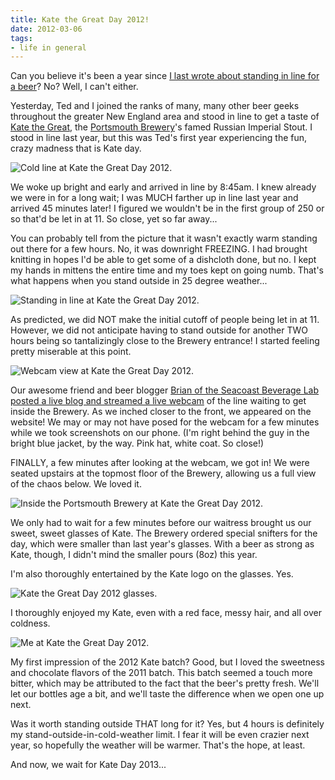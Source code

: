 ```yaml
---
title: Kate the Great Day 2012!
date: 2012-03-06
tags:
- life in general
---
```

Can you believe it's been a year since [I last wrote about standing in line for a beer](/posts/kate-the-great-day-2011)? No? Well, I can't either.

Yesterday, Ted and I joined the ranks of many, many other beer geeks throughout the greater New England area and stood in line to get a taste of [Kate the Great](https://beeradvocate.com/beer/profile/596/23030), the [Portsmouth Brewery](https://portsmouthbrewery.com)'s famed Russian Imperial Stout. I stood in line last year, but this was Ted's first year experiencing the fun, crazy madness that is Kate day.

![Cold line at Kate the Great Day 2012.](../../images/kate-line.jpg)

We woke up bright and early and arrived in line by 8:45am. I knew already we were in for a long wait; I was MUCH farther up in line last year and arrived 45 minutes later! I figured we wouldn't be in the first group of 250 or so that'd be let in at 11. So close, yet so far away...

You can probably tell from the picture that it wasn't exactly warm standing out there for a few hours. No, it was downright FREEZING. I had brought knitting in hopes I'd be able to get some of a dishcloth done, but no. I kept my hands in mittens the entire time and my toes kept on going numb. That's what happens when you stand outside in 25 degree weather...

![Standing in line at Kate the Great Day 2012.](../../images/kate-line-brewery.jpg)

As predicted, we did NOT make the initial cutoff of people being let in at 11. However, we did not anticipate having to stand outside for another TWO hours being so tantalizingly close to the Brewery entrance! I started feeling pretty miserable at this point.

![Webcam view at Kate the Great Day 2012.](../../images/kate-line-webcam.jpg)

Our awesome friend and beer blogger [Brian of the Seacoast Beverage Lab](https://seacoastbeveragelab.com) [posted a live blog and streamed a live webcam](https://seacoastbeveragelab.com/kate-great-day-2012-live-blog) of the line waiting to get inside the Brewery. As we inched closer to the front, we appeared on the website! We may or may not have posed for the webcam for a few minutes while we took screenshots on our phone. (I'm right behind the guy in the bright blue jacket, by the way. Pink hat, white coat. So close!)

FINALLY, a few minutes after looking at the webcam, we got in! We were seated upstairs at the topmost floor of the Brewery, allowing us a full view of the chaos below. We loved it.

![Inside the Portsmouth Brewery at Kate the Great Day 2012.](../../images/portsbrew-inside.jpg)

We only had to wait for a few minutes before our waitress brought us our sweet, sweet glasses of Kate. The Brewery ordered special snifters for the day, which were smaller than last year's glasses. With a beer as strong as Kate, though, I didn't mind the smaller pours (8oz) this year.

I'm also thoroughly entertained by the Kate logo on the glasses. Yes.

![Kate the Great Day 2012 glasses.](../../images/kate-glass.jpg)

I thoroughly enjoyed my Kate, even with a red face, messy hair, and all over coldness.

![Me at Kate the Great Day 2012.](../../images/aubrey-kate.jpg)

My first impression of the 2012 Kate batch? Good, but I loved the sweetness and chocolate flavors of the 2011 batch. This batch seemed a touch more bitter, which may be attributed to the fact that the beer's pretty fresh. We'll let our bottles age a bit, and we'll taste the difference when we open one up next.

Was it worth standing outside THAT long for it? Yes, but 4 hours is definitely my stand-outside-in-cold-weather limit. I fear it will be even crazier next year, so hopefully the weather will be warmer. That's the hope, at least.

And now, we wait for Kate Day 2013...
